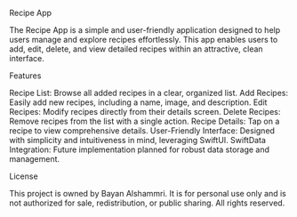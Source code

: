 Recipe App

The Recipe App is a simple and user-friendly application designed to help users manage and explore recipes effortlessly. 
This app enables users to add, edit, delete, and view detailed recipes within an attractive, clean interface.

Features

Recipe List: Browse all added recipes in a clear, organized list.
Add Recipes: Easily add new recipes, including a name, image, and description.
Edit Recipes: Modify recipes directly from their details screen.
Delete Recipes: Remove recipes from the list with a single action.
Recipe Details: Tap on a recipe to view comprehensive details.
User-Friendly Interface: Designed with simplicity and intuitiveness in mind, leveraging SwiftUI.
SwiftData Integration: Future implementation planned for robust data storage and management.

License

This project is owned by Bayan Alshammri. 
It is for personal use only and is not authorized for sale, redistribution, or public sharing. 
All rights reserved.
